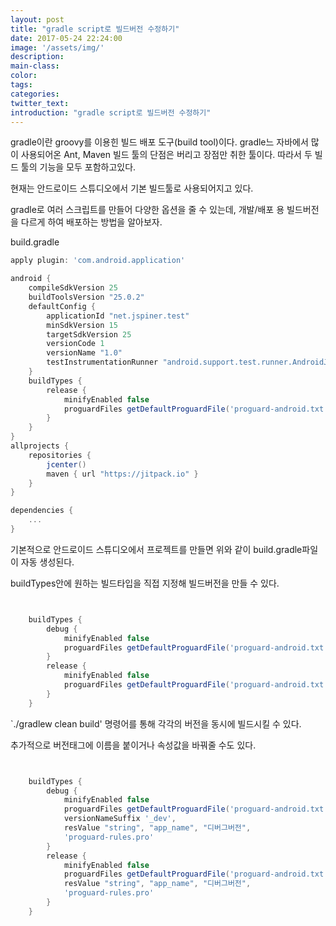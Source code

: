```yaml
---
layout: post
title: "gradle script로 빌드버전 수정하기"
date: 2017-05-24 22:24:00
image: '/assets/img/'
description:
main-class:
color:
tags:
categories:
twitter_text:
introduction: "gradle script로 빌드버전 수정하기"
---
```


gradle이란 groovy를 이용힌 빌드 배포 도구(build tool)이다.
gradle느 자바에서 많이 사용되어온 Ant, Maven 빌드 툴의 단점은 버리고 장점만 취한 툴이다.
따라서 두 빌드 툴의 기능을 모두 포함하고있다.

현재는 안드로이드 스튜디오에서 기본 빌드툴로 사용되어지고 있다.

gradle로 여러 스크립트를 만들어 다양한 옵션을 줄 수 있는데,
개발/배포 용 빌드버전을 다르게 하여 배포하는 방법을 알아보자.

build.gradle
```gradle
apply plugin: 'com.android.application'

android {
    compileSdkVersion 25
    buildToolsVersion "25.0.2"
    defaultConfig {
        applicationId "net.jspiner.test"
        minSdkVersion 15
        targetSdkVersion 25
        versionCode 1
        versionName "1.0"
        testInstrumentationRunner "android.support.test.runner.AndroidJUnitRunner"
    }
    buildTypes {
        release {
            minifyEnabled false
            proguardFiles getDefaultProguardFile('proguard-android.txt'), 'proguard-rules.pro'
        }
    }
}
allprojects {
    repositories {
        jcenter()
        maven { url "https://jitpack.io" }
    }
}

dependencies {
    ...
}

```

기본적으로 안드로이드 스튜디오에서 프로젝트를 만들면 위와 같이 build.gradle파일이 자동 생성된다.

buildTypes안에 원하는 빌드타입을 직접 지정해 빌드버전을 만들 수 있다.

```gradle


    buildTypes {
        debug {
            minifyEnabled false
            proguardFiles getDefaultProguardFile('proguard-android.txt'), 'proguard-rules.pro'
        }
        release {
            minifyEnabled false
            proguardFiles getDefaultProguardFile('proguard-android.txt'), 'proguard-rules.pro'
        }
    }

```

`./gradlew clean build' 명령어를 통해 각각의 버전을 동시에 빌드시킬 수 있다.

추가적으로 버전태그에 이름을 붙이거나 속성값을 바꿔줄 수도 있다.


```gradle


    buildTypes {
        debug {
            minifyEnabled false
            proguardFiles getDefaultProguardFile('proguard-android.txt'),
            versionNameSuffix '_dev', 
            resValue "string", "app_name", "디버그버전",
            'proguard-rules.pro'
        }
        release {
            minifyEnabled false
            proguardFiles getDefaultProguardFile('proguard-android.txt'), 
            resValue "string", "app_name", "디버그버전",
            'proguard-rules.pro'
        }
    }

```